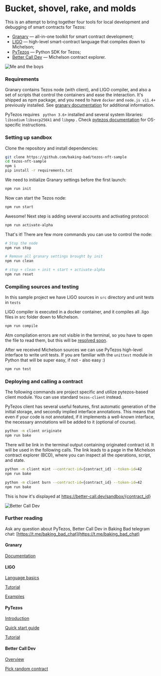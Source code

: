 

# Bucket, shovel, rake, and molds

This is an attempt to bring together four tools for local development and debugging of smart contracts for Tezos:
* [Granary](https://stove-labs.github.io/granary/) — all-in-one toolkit for smart contract development;
* [LIGO](https://ligolang.org/) — high-level smart-contract language that compiles down to Michelson;
* [PyTezos](https://baking-bad.github.io/pytezos/) — Python SDK for Tezos;
* [Better Call Dev](https://better-call.dev/) — Michelson contract explorer.

![Me and the boys](https://memepedia.ru/wp-content/uploads/2019/06/ya-s-patsanami-mem.jpg)

### Requirements

Granary contains Tezos node (with client), and LIGO compiler, and also a set of scripts that control the containers and ease the interaction. It's shipped as npm package, and you need to have `docker` and `node.js v11.4+` previously installed. See [granary documentation](https://stove-labs.github.io/granary/docs/getting-started-install) for additional information.

PyTezos requires ` python 3.6+` installed and several system libraries: `libsodium` `libsecp256k1` and `libgmp` . Check [pytezos documentation](https://baking-bad.github.io/pytezos/#requirements) for OS-specific instructions.

### Setting up sandbox

Clone the repository and install dependencies:

```sh
git clone https://github.com/baking-bad/tezos-nft-sample
cd tezos-nft-sample
npm i
pip install -r requirements.txt
```

We need to initialize Granary settings before the first launch:

```sh
npm run init
```

Now can start the Tezos node:

```sh
npm run start
```

Awesome! Next step is adding several accounts and activating protocol:

```sh
npm run activate-alpha
```

That's it! There are few more commands you can use to control the node:

```sh
# Stop the node
npm run stop

# Remove all granary settings brought by init
npm run clean

# stop + clean + init + start + activate-alpha
npm run reset
```

### Compiling sources and testing

In this sample project we have LIGO sources in `src` directory and unit tests in `tests`

LIGO compiler is executed in a docker container, and it compiles all .ligo files in src folder down to Michelson.

```sh
npm run compile
```

Atm compilation errors are not visible in the terminal, so you have to open the file to read them, but this will be [resolved soon](https://gitlab.com/ligolang/ligo/merge_requests/66).

After we received Michelson sources we can use PyTezos high-level interface to write unit tests. If you are familiar with the `unittest` module in Python that will be super easy, if not - also easy :)

```sh
npm run test
```

### Deploying and calling a contract

The following commands are project specific and utilize pytezos-based client module. You can use standard `tezos-client` instead.

PyTezos client has several useful features, first automatic generation of the initial storage, and secondly implied interface annotations. This means that even if your code is not annotated, if it implements a well-known interface, the necessary annotations will be added to it (optional of course).

```sh
python -m client originate
npm run bake
```

There will be link in the terminal output containing originated contract id. It will be used in the following calls. The link leads to a page in the Michelson contract explorer (BCD), where you can inspect all the operations, script, and state.

```sh
python -m client mint --contract-id={contract_id} --token-id=42
npm run bake
```

```sh
python -m client burn --contract-id={contract_id} --token-id=42
npm run bake
```

This is how it's displayed at https://better-call.dev/sandbox/{contract_id}

![Better Call Dev](https://miro.medium.com/max/1361/1*FnOOownDvewBJ3fy0KKU_A.png)

### Further reading

Ask any question about PyTezos, Better Call Dev in Baking Bad telegram chat: [https://t.me/baking_bad_chat](https://t.me/baking_bad_chat)

#### Granary

[Documentation](https://stove-labs.github.io/granary/)

#### LIGO

[Language basics](https://ligolang.org/docs/language-basics/cheat-sheet/)

[Tutorial](https://ligolang.org/docs/next/tutorials/get-started/tezos-taco-shop-smart-contract/)

[Examples](https://gitlab.com/ligolang/ligo/tree/master/src/contracts)

#### PyTezos

[Introduction](https://medium.com/coinmonks/high-level-interface-for-michelson-contracts-and-not-only-7264db76d7ae)

[Quick start guide](https://baking-bad.github.io/pytezos/)

[Tutorial](https://medium.com/coinmonks/atomic-tips-berlin-workshop-materials-c5c8ee3f46aa)

#### Better Call Dev

[Overview](https://medium.com/coinmonks/michelson-rocks-but-you-better-call-dev-e23cd32a299a)

[Pick random contract](https://better-call.dev/)
